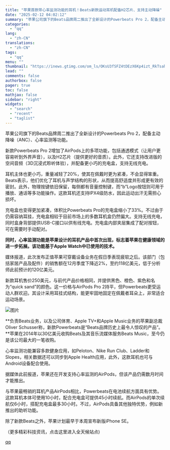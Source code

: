```yaml
---
title: "苹果首款带心率监测功能的耳机！Beats新款运动耳机配备H2芯片、支持主动降噪"
date: "2025-02-12 04:02:12"
summary: "苹果公司旗下的Beats品牌周二推出了全新设计的Powerbeats Pro 2，配备主动降噪（AN..."
categories:
  - "qq"
lang:
  - "zh-CN"
translations:
  - "zh-CN"
tags:
  - "qq"
menu: ""
thumbnail: "https://inews.gtimg.com/om_ls/OKsU3fSFZ4tDEzX6Kp4izt_RkTsahFoXsTL98xWDhrtuAAA_640360/0"
lead: ""
comments: false
authorbox: false
pager: true
toc: false
mathjax: false
sidebar: "right"
widgets:
  - "search"
  - "recent"
  - "taglist"
---
```


苹果公司旗下的Beats品牌周二推出了全新设计的Powerbeats Pro 2，配备主动降噪（ANC）、心率监测等功能。

新款Powerbeats Pro 2增加了AirPods上的多项功能，包括通透模式（让用户更容易听到外界声音），以及H2芯片（提供更好的音质）。此外，它还支持改进版的空间音频（3D沉浸式聆听体验），并配备更小巧的充电盒，支持无线充电。

耳机主体也更小巧，重量减轻了20%，使其在佩戴时更为紧凑，不会显得笨重。Beats表示，他们优化了耳机与声学结构的形状，从而提高舒适度并形成更有效的密封。此外，物理按键依旧保留，每侧都有音量控制键，而“b”Logo按钮则可用于播放、通话等多功能操作。这款耳机还支持IPX4级防水，因此运动出汗无需担心损坏。

充电盒也变得更加紧凑，体积比Powerbeats Pro的充电盒缩小了33%。不过由于仍需容纳耳挂，充电盒相较于目前市场上的多数耳机盒仍然偏大。支持无线充电，同时盒身背部提供USB-C接口以供有线充电。充电盒内部夹层集成了配对按钮，可在需要时手动配对。

**同时，心率监测功能是苹果设计的耳机产品中首次出现，标志着苹果在健康领域的进一步拓展。该功能基于Apple Watch中已使用的技术。**

媒体报道，此次发布正值苹果可穿戴设备业务在假日季表现疲软之后。该部门（包括家居产品及配件）的销售额在12月季度下降近2%，至约118亿美元，低于分析师此前预计的120亿美元。

新款耳机售价250美元，与前代产品价格相同，并提供黑色、橙色、紫色和名为“quick sand”的颜色。这一价格与AirPods Pro 2持平，但Powerbeats更受运动人群欢迎。其设计采用耳挂式结构，能更牢固地固定在佩戴者耳朵上，非常适合运动场景。

![图片](https://inews.gtimg.com/om_bt/OAnj2Gj-OITcRFo9rDtR0W_hSVFISmA17ry-YJen4mowYAA/641)

**负责Beats业务，以及公司体育、Apple TV+和Apple Music业务的苹果副总裁Oliver Schusser称，新款Powerbeats是“Beats品牌历史上最令人惊叹的产品”。**苹果在2014年以30亿美元收购Beats及其音乐流媒体服务Beats Music，至今仍是该公司最大的一笔收购。

心率监测功能兼容多款健身应用，如Peloton、Nike Run Club、Ladder和Slopes，相关数据还可以同步到Apple Health应用，此外，这款耳机也可与Android设备配合使用。

据媒体此前报道，苹果还在开发支持心率监测的AirPods，但该产品仍需数月时间才能推出。

与苹果最畅销的耳机产品AirPods相比，Powerbeats在电池续航方面具有优势。这款耳机本体可使用10小时，配合充电盒可提供45小时续航。而AirPods的单次续航仅6小时，搭配充电盒最多30小时。不过，AirPods具备其他独特优势，例如新推出的助听功能。

除了新款Beats之外，苹果计划最早于本周宣布新版iPhone SE。

（更多精彩科技资讯，点击这里进入全天候站点)

[qq](https://new.qq.com/rain/a/20250212A00WDD00)
